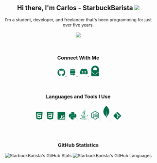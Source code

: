 <h2 align="center">
  Hi there, <strong>I'm Carlos - StarbuckBarista</strong> <img src="https://raw.githubusercontent.com/MartinHeinz/MartinHeinz/master/wave.gif" width="30px">
</h2>

<p align="center">
  I'm a student, developer, and freelancer that's been programming for just over five years.
  <br><br>
  <img src="https://lanyard.cnrad.dev/api/348311499946721282?theme=dark&bg=00704a&borderRadius=15px&animated=false&idleMessage=%22I%27m%20not%20doing%20anything%20:p%22&hideDiscrim=false&hideStatus=false&hideTimestamp=false&hideBadges=false">
</p>

<br>

<h3 align="center">
  Connect With Me
</h3>

<p align="center">
  <a href="https://github.com/StarbuckBarista/" target="_blank">
    <img alt="StarbuckBarista's GitHub" width="25px" src="./icons/github.png"/>
  </a>
  &nbsp;
  <a href="https://stackoverflow.com/users/12449444/starbuckbarista/" target="_blank">
    <img alt="StarbuckBarista's Stack Overflow" width="25px" src="./icons/stack_overflow.png"/>
  </a>
  &nbsp;
  <a href="https://discord.com/users/348311499946721282/" target="_blank">
    <img alt="StarbuckBarista's Discord" width="25px" src="./icons/discord.png"/>
  </a>
  &nbsp;
  <a href="mailto:carlitos.salazar@protonmail.com" target="_blank">
    <img alt="StarbuckBarista's Email" width="25px" src="./icons/proton_mail.png"/>
  </a>
</p>

<br>

<h3 align="center">
  Languages and Tools I Use
</h3>

<p align="center">
  <a href="" target="_blank">
    <img alt="HTML" width="25px" src="./icons/html.png"/>
  </a>
  &nbsp;
  <a href="" target="_blank">
    <img alt="CSS" width="25px" src="./icons/css.png"/>
  </a>
  &nbsp;
  <a href="" target="_blank">
    <img alt="JavaScript" width="25px" src="./icons/javascript.png"/>
  </a>
  &nbsp;
  <a href="python.org" target="_blank">
    <img alt="Python" width="25px" src="./icons/python.png"/>
  </a>
  &nbsp;
  <a href="" target="_blank">
    <img alt="Java" width="25px" src="./icons/java.png"/>
  </a>
  &nbsp;
  <a href="nodejs.org" target="_blank">
    <img alt="Node" width="25px" src="./icons/node.png"/>
  </a>
  &nbsp;
  <a href="mongodb.com" target="_blank">
    <img alt="MongoDB" width="25px" src="./icons/mongo.png"/>
  </a>
  &nbsp;
  <a href="git-scm.com" target="_blank">
    <img alt="Git" width="25px" src="./icons/git.png"/>
  </a>
</p>

<br><br>

<h3 align="center">
  GitHub Statistics
</h3>

<p align="center">
    <img alt="StarbuckBarista's GitHub Stats" height="200px" src="https://github-readme-stats-starbuckbarista.vercel.app/api?username=starbuckbarista&count_private=true&show_icons=true&theme=darcula"/>
    <img alt="StarbuckBarista's GitHub Languages" height="200px" src="https://github-readme-stats-starbuckbarista.vercel.app/api/top-langs?username=starbuckbarista&count_private=true&show_icons=true&theme=darcula"/>
</p>

<br>

<p align="center">
  <!--START_SECTION:activity-->
  <!--END_SECTION:activity-->
</p>

